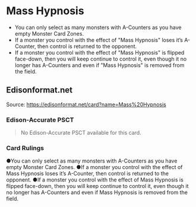 # Mass Hypnosis

*   You can only select as many monsters with A-Counters as you have empty Monster Card Zones.
*   If a monster you control with the effect of "Mass Hypnosis" loses it’s A-Counter, then control is returned to the opponent.
*   If a monster you control with the effect of "Mass Hypnosis" is flipped face-down, then you will keep continue to control it, even though it no longer has A-Counters and even if "Mass Hypnosis" is removed from the field.

## Edisonformat.net

Source: https://edisonformat.net/card?name=Mass%20Hypnosis

### Edison-Accurate PSCT

> No Edison-Accurate PSCT available for this card.

### Card Rulings

●You can only select as many monsters with A-Counters as you have empty Monster Card Zones.
●If a monster you control with the effect of Mass Hypnosis loses it’s A-Counter, then control is returned to the opponent.
●If a monster you control with the effect of Mass Hypnosis is flipped face-down, then you will keep continue to control it, even though it no longer has A-Counters and even if Mass Hypnosis is removed from the field.
            